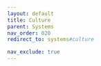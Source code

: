 ```yaml
---
layout: default
title: Culture
parent: Systems
nav_order: 020
redirect_to: systems#culture

nav_exclude: true
---
```

